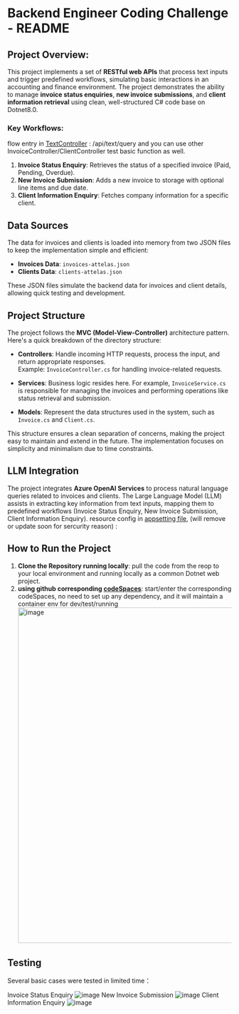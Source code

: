 # Backend Engineer Coding Challenge - README

## Project Overview:

This project implements a set of **RESTful web APIs** that process text inputs and trigger predefined workflows, simulating basic interactions in an accounting and finance environment. The project demonstrates the ability to manage **invoice status enquiries**, **new invoice submissions**, and **client information retrieval** using clean, well-structured C# code base on Dotnet8.0.

### Key Workflows:
flow entry in [TextController](https://github.com/marsforwill/DotNetWebProject/blob/master/Controllers/TextController.cs) : /api/text/query
and you can use other InvoiceController/ClientController test basic function as well.

1. **Invoice Status Enquiry**: Retrieves the status of a specified invoice (Paid, Pending, Overdue).
2. **New Invoice Submission**: Adds a new invoice to storage with optional line items and due date.
3. **Client Information Enquiry**: Fetches company information for a specific client.

## Data Sources

The data for invoices and clients is loaded into memory from two JSON files to keep the implementation simple and efficient:

- **Invoices Data**: `invoices-attelas.json`
- **Clients Data**: `clients-attelas.json`

These JSON files simulate the backend data for invoices and client details, allowing quick testing and development.

## Project Structure

The project follows the **MVC (Model-View-Controller)** architecture pattern. Here's a quick breakdown of the directory structure:

- **Controllers**: Handle incoming HTTP requests, process the input, and return appropriate responses.  
  Example: `InvoiceController.cs` for handling invoice-related requests.
  
- **Services**: Business logic resides here. For example, `InvoiceService.cs` is responsible for managing the invoices and performing operations like status retrieval and submission.

- **Models**: Represent the data structures used in the system, such as `Invoice.cs` and `Client.cs`.

This structure ensures a clean separation of concerns, making the project easy to maintain and extend in the future. The implementation focuses on simplicity and minimalism due to time constraints.

## LLM Integration

The project integrates **Azure OpenAI Services** to process natural language queries related to invoices and clients. The Large Language Model (LLM) assists in extracting key information from text inputs, mapping them to predefined workflows (Invoice Status Enquiry, New Invoice Submission, Client Information Enquiry).
resource config in [appsetting file](https://github.com/marsforwill/DotNetWebProject/blob/master/appsettings.json), (will remove or update soon for sercurity reason) :


## How to Run the Project

1. **Clone the Repository running locally**:
   pull the code from the reop to your local environment and running locally as a common Dotnet web project.
2. **using github corresponding [codeSpaces](https://docs.github.com/en/codespaces/overview)**:
   start/enter the corresponding codeSpaces, no need to set up any dependency, and it will maintain a container env for dev/test/running
   <img width="752" alt="image" src="https://github.com/user-attachments/assets/0843405f-79bc-489e-aa95-7be55c6abb75">
   
## Testing

Several basic cases were tested in limited time：

Invoice Status Enquiry
![image](https://github.com/user-attachments/assets/bfcb9f82-bb63-468c-b0a8-0db648d0e96a)
New Invoice Submission
![image](https://github.com/user-attachments/assets/ce26697b-1292-4429-b630-c19256361815)
Client Information Enquiry
![image](https://github.com/user-attachments/assets/7dab7f89-0a5e-4aab-9dd1-195125aae249)
